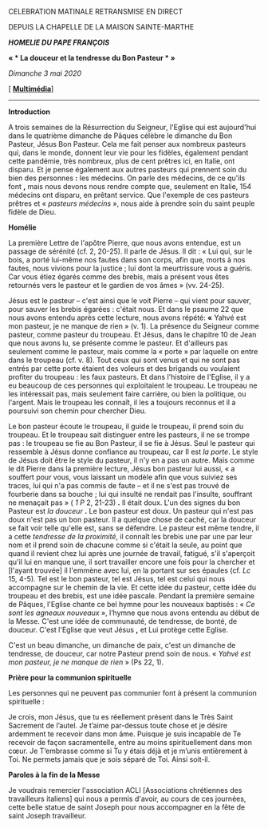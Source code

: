 CELEBRATION MATINALE RETRANSMISE EN DIRECT

DEPUIS LA CHAPELLE DE LA MAISON SAINTE-MARTHE

***HOMELIE DU PAPE FRANÇOIS***

**« * La douceur et la tendresse du Bon Pasteur * »**

*Dimanche 3 mai 2020*

[ **[Multimédia](http://w2.vatican.va/content/francesco/fr/events/event.dir.html/content/vaticanevents/fr/2020/5/3/santamarta.html)**]

* * *

**Introduction**

A trois semaines de la Résurrection du Seigneur, l'Eglise qui est aujourd'hui dans le quatrième dimanche de Pâques célèbre le dimanche du Bon Pasteur, Jésus Bon Pasteur. Cela me fait penser aux nombreux pasteurs qui, dans le monde, donnent leur vie pour les fidèles, également pendant cette pandémie, très nombreux, plus de cent prêtres ici, en Italie, ont disparu. Et je pense également aux autres pasteurs qui prennent soin du bien des personnes **:** les médecins. On parle des médecins, de ce qu'ils font **,** mais nous devons nous rendre compte que, seulement en Italie, 154 médecins ont disparu, en prêtant service. Que l'exemple de ces pasteurs prêtres et « *pasteurs médecins* », nous aide à prendre soin du saint peuple fidèle de Dieu.

**Homélie**

La première Lettre de l'apôtre Pierre, que nous avons entendue, est un passage de sérénité (cf. 2, 20-25). Il parle de Jésus. Il dit : « Lui qui, sur le bois, a porté lui-même nos fautes dans son corps, afin que, morts à nos fautes, nous vivions pour la justice ; lui dont la meurtrissure vous a guéris. Car vous étiez égarés comme des brebis, mais a présent vous êtes retournés vers le pasteur et le gardien de vos âmes » (vv. 24-25).

Jésus est le pasteur – c'est ainsi que le voit Pierre – qui vient pour sauver, pour sauver les brebis égarées : c'était nous. Et dans le psaume 22 que nous avons entendu après cette lecture, nous avons répété: **«** Yahvé est mon pasteur, je ne manque de rien » (v. 1). La présence du Seigneur comme pasteur, comme pasteur du troupeau. Et Jésus, dans le chapitre 10 de Jean que nous avons lu, se présente comme le pasteur. Et d'ailleurs pas seulement comme le pasteur, mais comme la « porte » par laquelle on entre dans le troupeau (cf. v. 8). Tout ceux qui sont venus et qui ne sont pas entrés par cette porte étaient des voleurs et des brigands ou voulaient profiter du troupeau : les faux pasteurs. Et dans l'histoire de l'Eglise, il y a eu beaucoup de ces personnes qui exploitaient le troupeau. Le troupeau ne les intéressait pas, mais seulement faire carrière, ou bien la politique, ou l'argent. Mais le troupeau les connaît, il les a toujours reconnus et il a poursuivi son chemin pour chercher Dieu.

Le bon pasteur écoute le troupeau, il guide le troupeau, il prend soin du troupeau. Et le troupeau sait distinguer entre les pasteurs, il ne se trompe pas : le troupeau se fie au Bon Pasteur, il se fie à Jésus. Seul le pasteur qui ressemble à Jésus donne confiance au troupeau, car Il est *la porte*. Le style de Jésus doit être le style du pasteur, il n'y en a pas un autre. Mais comme le dit Pierre dans la première lecture, Jésus bon pasteur lui aussi, « a souffert pour vous, vous laissant un modèle afin que vous suiviez ses traces, lui qui n'a pas commis de faute – et il ne s'est pas trouvé de fourberie dans sa bouche ; lui qui insulté ne rendait pas l'insulte, souffrant ne menaçait pas » ( *1 P* 2, 21-23) **.** Il était doux. L'un des signes du bon Pasteur est *la douceur* **.** Le bon pasteur est doux. Un pasteur qui n'est pas doux n'est pas un bon pasteur. Il a quelque chose de caché, car la douceur se fait voir telle qu'elle est, sans se défendre. Le pasteur est même tendre, il a cette *tendresse de la proximité*, il connaît les brebis une par une par leur nom et il prend soin de chacune comme si c'était la seule, au point que quand il revient chez lui après une journée de travail, fatigué, s'il s'aperçoit qu'il lui en manque une, il sort travailler encore une fois pour la chercher et [l'ayant trouvée] il l'emmène avec lui, en la portant sur ses épaules (cf. *Lc* 15, 4-5). Tel est le bon pasteur, tel est Jésus, tel est celui qui nous accompagne sur le chemin de la vie. Et cette idée du pasteur, cette idée du troupeau et des brebis, est une idée pascale. Pendant la première semaine de Pâques, l'Eglise chante ce bel hymne pour les nouveaux baptisés : « *Ce sont les agneaux nouveaux* », l’hymne que nous avons entendu au début de la Messe. C'est une idée de communauté, de tendresse, de bonté, de douceur. C'est l'Eglise que veut Jésus **,** et Lui protège cette Eglise.

C'est un beau dimanche, un dimanche de paix, c'est un dimanche de tendresse, de douceur, car notre Pasteur prend soin de nous. « *Yahvé est mon pasteur, je ne manque de rien* » (Ps 22, 1).

**Prière pour la communion spirituelle**

Les personnes qui ne peuvent pas communier font à présent la communion spirituelle :

Je crois, mon Jésus, que tu es réellement présent dans le Très Saint Sacrement de l’autel. Je t’aime par-dessus toute chose et je désire ardemment te recevoir dans mon âme. Puisque je suis incapable de Te recevoir de façon sacramentelle, entre au moins spirituellement dans mon cœur. Je T’embrasse comme si Tu y étais déjà et je m’unis entièrement à Toi. Ne permets jamais que je sois séparé de Toi. Ainsi soit-il.

**Paroles à la fin de la Messe**

Je voudrais remercier l'association ACLI [Associations chrétiennes des travailleurs italiens] qui nous a permis d'avoir, au cours de ces journées, cette belle statue de saint Joseph pour nous accompagner en la fête de saint Joseph travailleur.